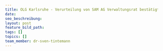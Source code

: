 ```yaml
---
title: OLG Karlsruhe - Verurteilung von SAM AG Verwaltungsrat bestätigt
date:
seo_beschreibung:
layout: post
feature_bild_path:
tags: []
topics: []
team_member: dr-sven-tintemann
---
```


